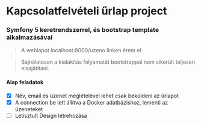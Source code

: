 # Kapcsolatfelvételi űrlap project
### Symfony 5 keretrendszerrel, és bootstrap template alkalmazásával
> A weblapot localhost:8000/uzeno linken érem el

> Sajnálatosan a kialakítás folyamatát bootstrappal nem sikerült teljesen elsajátítani.

#### Alap feladatok
- [x] Név, email és üzenet meglételével lehet csak beküldeni az űrlapot
- [x] A connection be lett állítva a Docker adatbázishoz, lementi az üzeneteket
- [ ] Letisztult Design létrehozása
